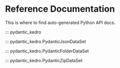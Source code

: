 # Reference Documentation

This is where to find auto-generated Python API docs.

::: pydantic_kedro

::: pydantic_kedro.PydanticJsonDataSet

::: pydantic_kedro.PydanticFolderDataSet

::: pydantic_kedro.PydanticZipDataSet
